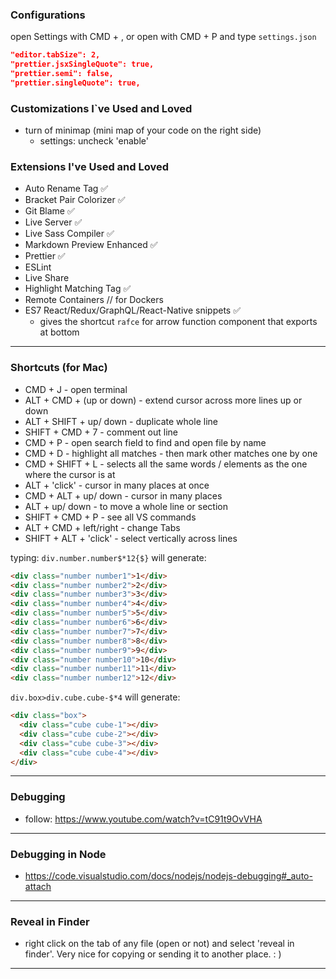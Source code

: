 ### Configurations
open Settings with CMD + ,
  or
open with CMD + P and type `settings.json`

```json
"editor.tabSize": 2,
"prettier.jsxSingleQuote": true,
"prettier.semi": false,
"prettier.singleQuote": true,
```

### Customizations I`ve Used and Loved
- turn of minimap (mini map of your code on the right side)
  - settings: uncheck 'enable'


### Extensions I've Used and Loved

- Auto Rename Tag ✅
- Bracket Pair Colorizer ✅
- Git Blame ✅
- Live Server ✅
- Live Sass Compiler ✅
- Markdown Preview Enhanced ✅
- Prettier ✅
- ESLint
- Live Share
- Highlight Matching Tag ✅
- Remote Containers // for Dockers
- ES7 React/Redux/GraphQL/React-Native snippets  ✅
  - gives the shortcut `rafce` for arrow function component that exports at bottom
___

### Shortcuts (for Mac)

- CMD + J - open terminal
- ALT + CMD + (up or down) - extend cursor across more lines up or down
- ALT + SHIFT + up/ down - duplicate whole line
- SHIFT + CMD + 7 - comment out line
- CMD + P - open search field to find and open file by name
- CMD + D - highlight all matches - then mark other matches one by one
- CMD + SHIFT + L - selects all the same words / elements as the one where the cursor is at
- ALT + 'click' - cursor in many places at once
- CMD + ALT + up/ down - cursor in many places
- ALT + up/ down - to move a whole line or section
- SHIFT + CMD + P - see all VS commands
- ALT + CMD + left/right - change Tabs
- SHIFT + ALT + 'click'  - select vertically across lines


typing:
`div.number.number$*12{$}` will generate:
```html
<div class="number number1">1</div>
<div class="number number2">2</div>
<div class="number number3">3</div>
<div class="number number4">4</div>
<div class="number number5">5</div>
<div class="number number6">6</div>
<div class="number number7">7</div>
<div class="number number8">8</div>
<div class="number number9">9</div>
<div class="number number10">10</div>
<div class="number number11">11</div>
<div class="number number12">12</div>
```

`div.box>div.cube.cube-$*4` will generate:
```html
<div class="box">
  <div class="cube cube-1"></div>
  <div class="cube cube-2"></div>
  <div class="cube cube-3"></div>
  <div class="cube cube-4"></div>
</div>
```
___


### Debugging

- follow: https://www.youtube.com/watch?v=tC91t9OvVHA
___


### Debugging in Node
- https://code.visualstudio.com/docs/nodejs/nodejs-debugging#_auto-attach
___


### Reveal in Finder
- right click on the tab of any file (open or not) and select 'reveal in finder'.
Very nice for copying or sending it to another place. : )
___

 


